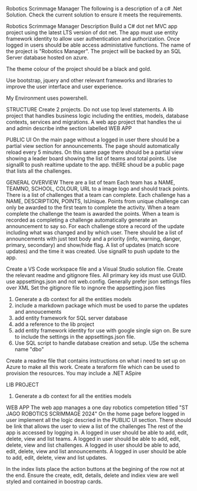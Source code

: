 Robotics Scrimmage Manager
The following is a description of a c# .Net Solution. Check the current solution to ensure it meets the requirements.

Robotics Scrimmage Manager Description
Build a C# dot net MVC app project using the latest LTS version of dot net. The app must use entity framework identity to allow user authentication and authorization. Once logged in users should be able access administative functions.  The name of the project is "Robotics Manager". The project will be backed by an SQL Server database hosted on azure.

The theme colour of the project should be a black and gold.

Use bootstrap, jquery and other relevant frameworks and libraries to improve the user interface and user experience.

My Environment uses powershell.

STRUCTURE
Create 2 projects. Do not use top level statements.
A lib project that handles business logic including the entities, models, database contexts, services and migrations.
A web app project that handles the ui and admin describe inthe section labelled WEB APP

PUBLIC UI
On the main page without a logged in user  there should be a partial view section for announcements. The page should automatically reload every 5 minutes.
On this same page there should be a partial view showing a leader board showing the list of teams and total points.
Use signalR to push realtime update to the app.
thERE shoud be a public page that lists all the challenges.

GENERAL OVERVIEW
There are a list of team Each team has a NAME, TEAMNO, SCHOOL, COLOUR, URL to a image logo and should track points.
There is a list of challenges that a team can complete.
Each challenge has a NAME, DESCRIPTION, POINTS, IsUnique. Points from unique challenge can only be awarded to the first team to complete the activity.
When a team complete the challenge the team is awarded the points.
When a team is recorded as completing a challenge automatically generate an announcement to say so.
For each challenge store a record of the update including what was changed and by which user.
There should be a list of announcements with just text body and a priority (info, warning, danger, primary, secondary) and show/hide flag.
A list of updates (match score updates) and the time it was created.
Use signalR to push update to the app.

Create a VS Code workspace file and a Visual Studio solution file.
Create the relevant readme and gitignore files.
All primary key ids must use GUID.
use appsettings.json and not web.config. Generally prefer json settings files over XML
Set the gitignore file to ingnore the appsetting.json files

1. Generate a db context for all the entities models
2. include a markdown package which must be used to parse the updates and annoucements
3. add entity framework for SQL server database
4. add a reference to the lib project
5. add entity framework identity for use with google single sign on. Be sure to include the settings in the appsettings.json file.
6. Use SQL script to handle database creation and setup. USe the schema name "dbo"

Create a readme file that contains instructions on what i need to set up on Azure to make all this work.
Create a teraform file which can be used to provision the resources.
You may include a .NET ASpire

LIB PROJECT
1. Generate a db context for all the entities models

WEB APP
The web app manages a one day robotics competetion titled "ST JAGO ROBOTICS SCRIMMAGE 2024"
On the home page before logged in user  implement all the logic descried in the PUBLIC UI section.
There should be link that allows the user to view a list of the challenges
The rest of the app is accessed by logging in.
A logged in user should be able to add, edit, delete, view and list teams. 
A logged in user should be able to add, edit, delete, view and list challenges.
A logged in user should be able to add, edit, delete, view and list announcements. 
A logged in user should be able to add, edit, delete, view and list updates.

In the index lists place the action buttons at the begining of the row not at the end.
Ensure the create, edit, details, delete and indiex view are well styled and contained in boostrap cards.

